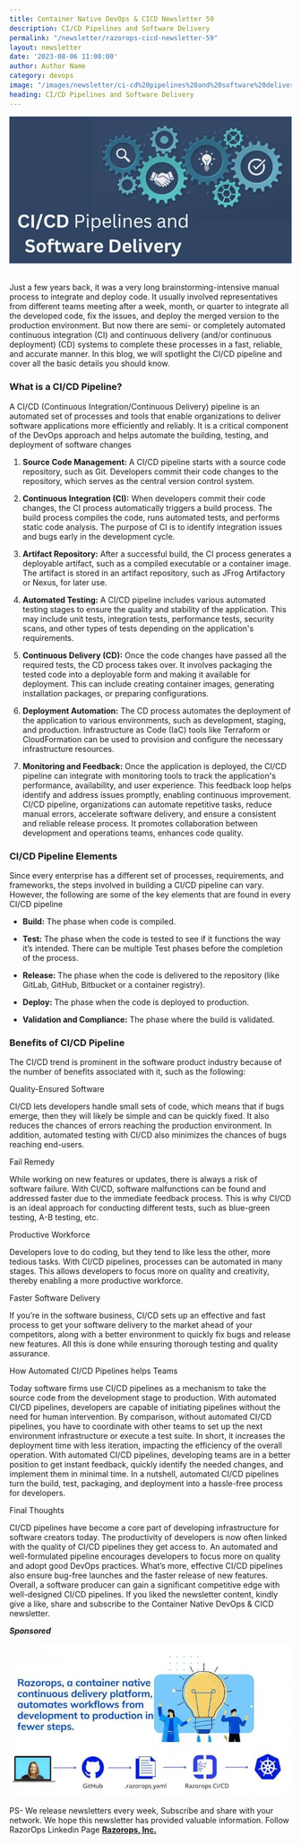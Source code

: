 ```yaml
---
title: Container Native DevOps & CICD Newsletter 59
description: CI/CD Pipelines and Software Delivery
permalink: "/newsletter/razorops-cicd-newsletter-59"
layout: newsletter
date: '2023-08-06 11:00:00'
author: Author Name
category: devops
image: "/images/newsletter/ci-cd%20pipelines%20and%20software%20delivery.jpg"
heading: CI/CD Pipelines and Software Delivery 
---
```


![](/images/newsletter/ci-cd%20pipelines%20and%20software%20delivery.jpg)

<br>
Just a few years back, it was a very long brainstorming-intensive manual process to integrate and deploy code. It usually involved representatives from different teams meeting after a week, month, or quarter to integrate all the developed code, fix the issues, and deploy the merged version to the production environment. But now there are semi- or completely automated continuous integration (CI) and continuous delivery (and/or continuous deployment) (CD) systems to complete these processes in a fast, reliable, and accurate manner. In this blog, we will spotlight the CI/CD pipeline and cover all the basic details you should know.

### <b> What is a CI/CD Pipeline?</b>


A CI/CD (Continuous Integration/Continuous Delivery) pipeline is an automated set of processes and tools that enable organizations to deliver software applications more efficiently and reliably. It is a critical component of the DevOps approach and helps automate the building, testing, and deployment of software changes

1. **Source Code Management:** A CI/CD pipeline starts with a source code repository, such as Git. Developers commit their code changes to the repository, which serves as the central version control system.

2. **Continuous Integration (CI):** When developers commit their code changes, the CI process automatically triggers a build process. The build process compiles the code, runs automated tests, and performs static code analysis. The purpose of CI is to identify integration issues and bugs early in the development cycle.

3. **Artifact Repository:** After a successful build, the CI process generates a deployable artifact, such as a compiled executable or a container image. The artifact is stored in an artifact repository, such as JFrog Artifactory or Nexus, for later use.

4. **Automated Testing:** A CI/CD pipeline includes various automated testing stages to ensure the quality and stability of the application. This may include unit tests, integration tests, performance tests, security scans, and other types of tests depending on the application's requirements.

5. **Continuous Delivery (CD):** Once the code changes have passed all the required tests, the CD process takes over. It involves packaging the tested code into a deployable form and making it available for deployment. This can include creating container images, generating installation packages, or preparing configurations.

6. **Deployment Automation:** The CD process automates the deployment of the application to various environments, such as development, staging, and production. Infrastructure as Code (IaC) tools like Terraform or CloudFormation can be used to provision and configure the necessary infrastructure resources.

7. **Monitoring and Feedback:** Once the application is deployed, the CI/CD pipeline can integrate with monitoring tools to track the application's performance, availability, and user experience. This feedback loop helps identify and address issues promptly, enabling continuous improvement.
CI/CD pipeline, organizations can automate repetitive tasks, reduce manual errors, accelerate software delivery, and ensure a consistent and reliable release process. It promotes collaboration between development and operations teams, enhances code quality.

### <b>CI/CD Pipeline Elements</b>

Since every enterprise has a different set of processes, requirements, and frameworks, the steps involved in building a CI/CD pipeline can vary. However, the following are some of the key elements that are found in every CI/CD pipeline

* **Build:** The phase when code is compiled. 

* **Test:** The phase when the code is tested to see if it functions the way it’s intended. There can be multiple Test phases before the completion of the process.

* **Release:** The phase when the code is delivered to the repository (like GitLab, GitHub, Bitbucket or a container registry).

* **Deploy:** The phase when the code is deployed to production.

* **Validation and Compliance:** The phase where the build is validated.

### <b>Benefits of CI/CD Pipeline</b>

The CI/CD trend is prominent in the software product industry because of the number of benefits associated with it, such as the following:

Quality-Ensured Software

CI/CD lets developers handle small sets of code, which means that if bugs emerge, then they will likely be simple and can be quickly fixed. It also reduces the chances of errors reaching the production environment. In addition, automated testing with CI/CD also minimizes the chances of bugs reaching end-users. 

Fail Remedy

While working on new features or updates, there is always a risk of software failure. With CI/CD, software malfunctions can be found and addressed faster due to the immediate feedback process. This is why CI/CD is an ideal approach for conducting different tests, such as blue-green testing, A-B testing, etc.

Productive Workforce

Developers love to do coding, but they tend to like less the other, more tedious tasks. With CI/CD pipelines, processes can be automated in many stages. This allows developers to focus more on quality and creativity, thereby enabling a more productive workforce. 

Faster Software Delivery

If you’re in the software business, CI/CD sets up an effective and fast process to get your software delivery to the market ahead of your competitors, along with a better environment to quickly fix bugs and release new features. All this is done while ensuring thorough testing and quality assurance.

How Automated CI/CD Pipelines helps Teams

Today software firms use CI/CD pipelines as a mechanism to take the source code from the development stage to production. With automated CI/CD pipelines, developers are capable of initiating pipelines without the need for human intervention. By comparison, without automated CI/CD pipelines, you have to coordinate with other teams to set up the next environment infrastructure or execute a test suite. In short, it increases the deployment time with less iteration, impacting the efficiency of the overall operation. With automated CI/CD pipelines, developing teams are in a better position to get instant feedback, quickly identify the needed changes, and implement them in minimal time. In a nutshell, automated CI/CD pipelines turn the build, test, packaging, and deployment into a hassle-free process for developers. 

Final Thoughts

CI/CD pipelines have become a core part of developing infrastructure for software creators today. The productivity of developers is now often linked with the quality of CI/CD pipelines they get access to. An automated and well-formulated pipeline encourages developers to focus more on quality and adopt good DevOps practices. What’s more, effective CI/CD pipelines also ensure bug-free launches and the faster release of new features. Overall, a software producer can gain a significant competitive edge with well-designed CI/CD pipelines. 
If you liked the newsletter content, kindly give a like, share and subscribe to the Container Native DevOps & CICD newsletter.


<b>*Sponsored*</b>

![Logo](/images/newsletter/Razorops%20native%20container%20logo.jpg) 


PS- We release newsletters every week,  Subscribe and share with your network. We hope this newsletter has provided valuable information. Follow RazorOps Linkedin Page **[Razorops, Inc.](https://www.linkedin.com/company/razorops/)**